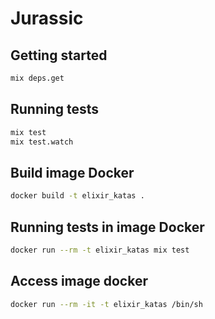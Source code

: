 # Jurassic

## Getting started

```bash
mix deps.get
```

## Running tests

```bash
mix test
mix test.watch
```

## Build image Docker
```bash
docker build -t elixir_katas .
```

## Running tests in image Docker
```bash
docker run --rm -t elixir_katas mix test
```

## Access image docker
```bash
docker run --rm -it -t elixir_katas /bin/sh
```
